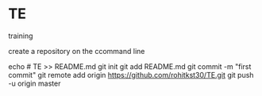 # TE
training

create a repository on the ccommand line

echo # TE >> README.md
git init
git add README.md
git commit -m "first commit"
git remote add origin https://github.com/rohitkst30/TE.git
git push -u origin master
